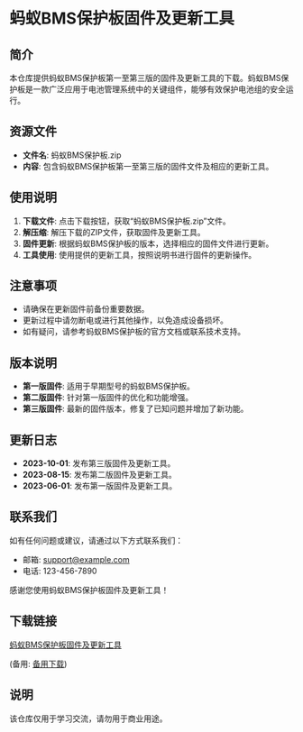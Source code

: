 # 蚂蚁BMS保护板固件及更新工具

## 简介
本仓库提供蚂蚁BMS保护板第一至第三版的固件及更新工具的下载。蚂蚁BMS保护板是一款广泛应用于电池管理系统中的关键组件，能够有效保护电池组的安全运行。

## 资源文件
- **文件名**: 蚂蚁BMS保护板.zip
- **内容**: 包含蚂蚁BMS保护板第一至第三版的固件文件及相应的更新工具。

## 使用说明
1. **下载文件**: 点击下载按钮，获取“蚂蚁BMS保护板.zip”文件。
2. **解压缩**: 解压下载的ZIP文件，获取固件及更新工具。
3. **固件更新**: 根据蚂蚁BMS保护板的版本，选择相应的固件文件进行更新。
4. **工具使用**: 使用提供的更新工具，按照说明书进行固件的更新操作。

## 注意事项
- 请确保在更新固件前备份重要数据。
- 更新过程中请勿断电或进行其他操作，以免造成设备损坏。
- 如有疑问，请参考蚂蚁BMS保护板的官方文档或联系技术支持。

## 版本说明
- **第一版固件**: 适用于早期型号的蚂蚁BMS保护板。
- **第二版固件**: 针对第一版固件的优化和功能增强。
- **第三版固件**: 最新的固件版本，修复了已知问题并增加了新功能。

## 更新日志
- **2023-10-01**: 发布第三版固件及更新工具。
- **2023-08-15**: 发布第二版固件及更新工具。
- **2023-06-01**: 发布第一版固件及更新工具。

## 联系我们
如有任何问题或建议，请通过以下方式联系我们：
- 邮箱: support@example.com
- 电话: 123-456-7890

感谢您使用蚂蚁BMS保护板固件及更新工具！

## 下载链接
[蚂蚁BMS保护板固件及更新工具](https://pan.quark.cn/s/090671cb5169) 

(备用: [备用下载](https://pan.baidu.com/s/1SjxWtBp5dk72BJQu__lNJQ?pwd=1234))

## 说明

该仓库仅用于学习交流，请勿用于商业用途。
